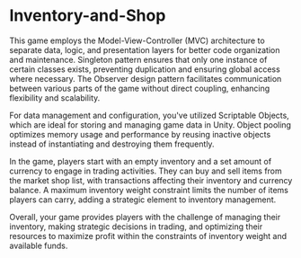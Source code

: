 # Inventory-and-Shop
This game employs the Model-View-Controller (MVC) architecture to separate data, logic, and presentation layers for better code organization and maintenance. Singleton pattern ensures that only one instance of certain classes exists, preventing duplication and ensuring global access where necessary. The Observer design pattern facilitates communication between various parts of the game without direct coupling, enhancing flexibility and scalability.

For data management and configuration, you've utilized Scriptable Objects, which are ideal for storing and managing game data in Unity. Object pooling optimizes memory usage and performance by reusing inactive objects instead of instantiating and destroying them frequently.

In the game, players start with an empty inventory and a set amount of currency to engage in trading activities. They can buy and sell items from the market shop list, with transactions affecting their inventory and currency balance. A maximum inventory weight constraint limits the number of items players can carry, adding a strategic element to inventory management.

Overall, your game provides players with the challenge of managing their inventory, making strategic decisions in trading, and optimizing their resources to maximize profit within the constraints of inventory weight and available funds.
